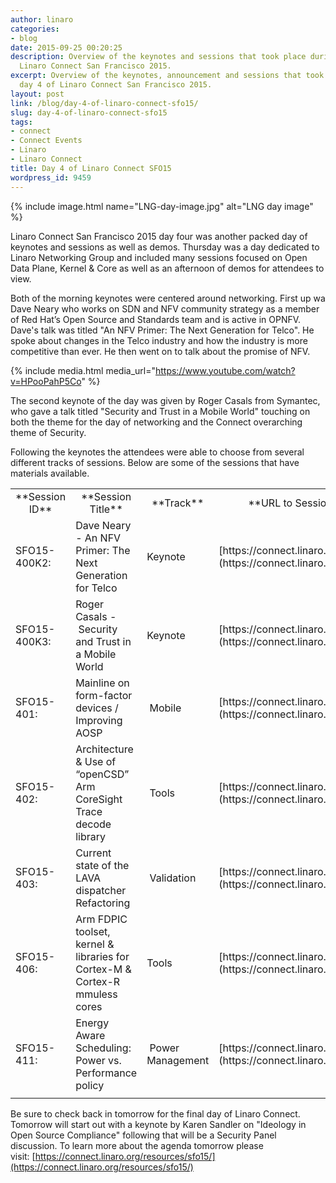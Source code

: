 ```yaml
---
author: linaro
categories:
- blog
date: 2015-09-25 00:20:25
description: Overview of the keynotes and sessions that took place during day 4 of
  Linaro Connect San Francisco 2015.
excerpt: Overview of the keynotes, announcement and sessions that took place during
  day 4 of Linaro Connect San Francisco 2015.
layout: post
link: /blog/day-4-of-linaro-connect-sfo15/
slug: day-4-of-linaro-connect-sfo15
tags:
- connect
- Connect Events
- Linaro
- Linaro Connect
title: Day 4 of Linaro Connect SFO15
wordpress_id: 9459
---
```


{% include image.html name="LNG-day-image.jpg" alt="LNG day image" %}


Linaro Connect San Francisco 2015 day four was another packed day of keynotes and sessions as well as demos. Thursday was a day dedicated to Linaro Networking Group and included many sessions focused on Open Data Plane, Kernel & Core as well as an afternoon of demos for attendees to view.


Both of the morning keynotes were centered around networking.  First up wa Dave Neary who works on SDN and NFV community strategy as a member of Red Hat’s Open Source and Standards team and is active in OPNFV. Dave's talk was titled "An NFV Primer: The Next Generation for Telco". He spoke about changes in the Telco industry and how the industry is more competitive than ever. He then went on to talk about the promise of NFV.

{% include media.html media_url="https://www.youtube.com/watch?v=HPooPahP5Co" %}

The second keynote of the day was given by Roger Casals from Symantec, who gave a talk titled "Security and Trust in a Mobile World" touching on both the theme for the day of networking and the Connect overarching theme of Security.

Following the keynotes the attendees were able to choose from several different tracks of sessions. Below are some of the sessions that have materials available.

<table width="1020" class="table responsive-table">
<tbody >
<tr >

<td width="90" style="text-align: center;" markdown="1">
**Session ID**
</td>

<td width="347" style="text-align: center;" markdown="1">
**Session Title**
</td>

<td width="64" style="text-align: center;" markdown="1">
**Track**
</td>

<td width="519" style="text-align: center;" markdown="1">
**URL to Session Information**
</td>
</tr>
<tr >

<td width="90" markdown="1">
SFO15-400K2:
</td>

<td width="347" markdown="1">
Dave Neary - An NFV Primer: The Next Generation for Telco
</td>

<td width="64" markdown="1">
Keynote
</td>

<td width="519" markdown="1">
[https://connect.linaro.org/resources/sfo15/](https://connect.linaro.org/resources/sfo15/)
</td>
</tr>
<tr >

<td width="90" markdown="1">
SFO15-400K3:
</td>

<td width="347" markdown="1">
Roger Casals - Security and Trust in a Mobile World
</td>

<td width="64" markdown="1">
Keynote
</td>

<td width="519" markdown="1">
[https://connect.linaro.org/resources/sfo15/](https://connect.linaro.org/resources/sfo15/)
</td>
</tr>
<tr >

<td width="90" markdown="1">
SFO15-401:
</td>

<td width="347" markdown="1">
Mainline on form-factor devices / Improving AOSP
</td>

<td width="64" markdown="1">
 Mobile
</td>

<td width="519" markdown="1">
[https://connect.linaro.org/resources/sfo15/](https://connect.linaro.org/resources/sfo15/)
</td>
</tr>
<tr >

<td width="90" markdown="1">
SFO15-402:
</td>

<td width="347" markdown="1">
Architecture & Use of “openCSD” Arm CoreSight Trace decode library
</td>

<td width="64" markdown="1">
 Tools
</td>

<td width="519" markdown="1">
[https://connect.linaro.org/resources/sfo15/](https://connect.linaro.org/resources/sfo15/)
</td>
</tr>
<tr >

<td width="90" markdown="1">
SFO15-403:
</td>

<td width="347" markdown="1">
Current state of the LAVA dispatcher Refactoring
</td>

<td width="64" markdown="1">
 Validation
</td>

<td width="519" markdown="1">
[https://connect.linaro.org/resources/sfo15/](https://connect.linaro.org/resources/sfo15/)
</td>
</tr>
<tr >

<td width="90" markdown="1">
SFO15-406:
</td>

<td width="347" markdown="1">
Arm FDPIC toolset, kernel & libraries for Cortex-M & Cortex-R mmuless cores
</td>

<td width="64" markdown="1">
Tools
</td>

<td width="519" markdown="1">
[https://connect.linaro.org/resources/sfo15/](https://connect.linaro.org/resources/sfo15/)
</td>
</tr>
<tr >

<td width="90" markdown="1">
SFO15-411:
</td>

<td width="347" markdown="1">
Energy Aware Scheduling: Power vs. Performance policy
</td>

<td width="64" markdown="1">
 Power Management
</td>

<td width="519" markdown="1">
[https://connect.linaro.org/resources/sfo15/](https://connect.linaro.org/resources/sfo15/)
</td>
</tr>
<tr >

<td width="90" markdown="1">

</td>

<td width="347" markdown="1">

</td>

<td width="64" markdown="1">

</td>

<td width="519" markdown="1">

</td>
</tr>
</tbody>
</table>


Be sure to check back in tomorrow for the final day of Linaro Connect. Tomorrow will start out with a keynote by Karen Sandler on "Ideology in Open Source Compliance" following that will be a Security Panel discussion. To learn more about the agenda tomorrow please visit: [https://connect.linaro.org/resources/sfo15/](https://connect.linaro.org/resources/sfo15/)